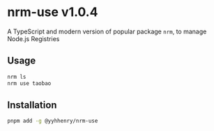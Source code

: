 # nrm-use v1.0.4

A TypeScript and modern version of popular package `nrm`, to manage Node.js Registries

## Usage

```sh
nrm ls
nrm use taobao
```

## Installation

```sh
pnpm add -g @yyhhenry/nrm-use

```
